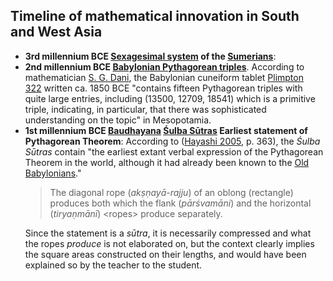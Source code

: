 <h2>Timeline of mathematical innovation in South and West Asia </h2>

<ul>
<li><strong>3rd millennium BCE&nbsp;<a title="Sexagesimal" href="https://en.wikipedia.org/wiki/Sexagesimal#Babylonian_mathematics">Sexagesimal system</a>&nbsp;of the&nbsp;<a title="Sumer" href="https://en.wikipedia.org/wiki/Sumer">Sumerians</a></strong>:</li>
<li><strong>2nd millennium BCE&nbsp;<a title="Plimpton 322" href="https://en.wikipedia.org/wiki/Plimpton_322">Babylonian Pythagorean triples</a></strong>. According to mathematician&nbsp;<a title="S. G. Dani" href="https://en.wikipedia.org/wiki/S._G._Dani">S. G. Dani</a>, the Babylonian cuneiform tablet&nbsp;<a title="Plimpton 322" href="https://en.wikipedia.org/wiki/Plimpton_322">Plimpton 322</a>&nbsp;written ca. 1850 BCE<sup id="cite_ref-1" class="reference"></sup>&nbsp;"contains fifteen Pythagorean triples with quite large entries, including (13500, 12709, 18541) which is a primitive triple,<sup id="cite_ref-2" class="reference"></sup>&nbsp;indicating, in particular, that there was sophisticated understanding on the topic" in Mesopotamia.</li>
<li><strong>1st millennium BCE&nbsp;<a class="mw-redirect" title="Baudhayana" href="https://en.wikipedia.org/wiki/Baudhayana">Baudhayana</a>&nbsp;<a title="Indian mathematics" href="https://en.wikipedia.org/wiki/Indian_mathematics#.C5.9Aulba_S.C5.ABtras">Śulba Sūtras</a>&nbsp;Earliest statement of Pythagorean Theorem</strong>: According to (<a href="https://en.wikipedia.org/wiki/Timeline_of_mathematical_innovation_in_South_and_West_Asia#CITEREFHayashi2005">Hayashi 2005</a>, p.&nbsp;363), the&nbsp;<em>Śulba Sūtras</em>&nbsp;contain "the earliest extant verbal expression of the Pythagorean Theorem in the world, although it had already been known to the&nbsp;<a class="mw-redirect" title="First Babylonian Dynasty" href="https://en.wikipedia.org/wiki/First_Babylonian_Dynasty">Old Babylonians</a>."
<blockquote>
<p>The diagonal rope (<em><em lang="sa-Latn" title="International Alphabet of Sanskrit transliteration">akṣṇayā-rajju</em></em>) of an oblong (rectangle) produces both which the flank (<em>pārśvamāni</em>) and the horizontal (<em><em lang="sa-Latn" title="International Alphabet of Sanskrit transliteration">tiryaṇmānī</em></em>) &lt;ropes&gt; produce separately.</p>
</blockquote>
Since the statement is a&nbsp;<em>sūtra</em>, it is necessarily compressed and what the ropes&nbsp;<em>produce</em>&nbsp;is not elaborated on, but the context clearly implies the square areas constructed on their lengths, and would have been explained so by the teacher to the student.</li>
</ul>
